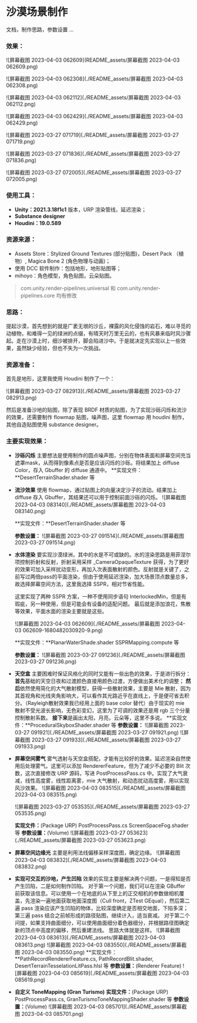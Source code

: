 # 沙漠场景制作

文档，制作思路，参数设置 ...

### 效果：

![屏幕截图 2023-04-03 062609](README_assets/屏幕截图 2023-04-03 062609.png)

![屏幕截图 2023-04-03 062308](./README_assets/屏幕截图 2023-04-03 062308.png)

![屏幕截图 2023-04-03 062112](./README_assets/屏幕截图 2023-04-03 062112.png)

![屏幕截图 2023-04-03 062429](./README_assets/屏幕截图 2023-04-03 062429.png)

![屏幕截图 2023-03-27 071719](./README_assets/屏幕截图 2023-03-27 071719.png)

![屏幕截图 2023-03-27 071836](./README_assets/屏幕截图 2023-03-27 071836.png)

![屏幕截图 2023-03-27 072005](./README_assets/屏幕截图 2023-03-27 072005.png)



### 使用工具：

- **Unity：2021.3.18f1c1** 版本，URP 渲染管线，延迟渲染；
- **Substance designer** 
- **Houdini：19.0.589**

### 资源来源：

- Assets Store：Stylized Ground Textures (部分贴图)，Desert Pack （植物）,
                            Magica Bone 2 (角色物理与动画)；
- 使用 DCC 软件制作：包括地形，地形贴图等；
- mihoyo：角色模型，角色贴图，云朵贴图。

> com.unity.render-pipelines.universal 和 com.unity.render-pipelines.core 均有修改

### 思路：

提起沙漠，首先想到的就是广袤无垠的沙丘，裸露的风化侵蚀的岩石，难以寻觅的动植物，和难得一见的绿洲的点缀，有晴天时万里无云的，也有风暴来临时风沙骤起。走在沙漠上时，细沙被排开，脚会陷进沙中。于是就决定先实现以上一些效果，虽然缺少经验，但也不失为一次挑战。

### 资源准备：

首先是地形，这里我使用 Houdini 制作了一个：

![屏幕截图 2023-03-27 082913](./README_assets/屏幕截图 2023-03-27 082913.png)

然后是准备沙地的贴图，除了表现 BRDF 材质的贴图，为了实现沙砾闪烁和流沙的效果，还需要制作 flowmap 贴图，噪声图，这里  flowmap 用 houdini 制作，其他自造贴图使用 substance designer。



### 主要实现效果：

- **沙砾闪烁**
  主要想法是使用制作的圆点噪声图，分别在物体表面和屏幕空间充当遮罩mask，从而得到像素点是否是应该闪烁的沙砾。将结果加上 diffuse Color，存入 Gbuffer 的 diffuse 通道中。
  **实现文件：**DesertTerrainShader.shader 等

- **流沙效果**
  使用 flowmap，通过贴图上的向量决定沙子的流动。结果加上 diffuse 存入 Gbuffer，其结果还可以用于控制前面沙砾的闪烁。
  ![屏幕截图 2023-04-03 083140](./README_assets/屏幕截图 2023-04-03 083140.png)

  **实现文件：**DesertTerrainShader.shader 等

  **参数设置：**
  ![屏幕截图 2023-03-27 091514](./README_assets/屏幕截图 2023-03-27 091514.png)

  

- **水体渲染**
  要实现沙漠绿洲，其中的水是不可或缺的。水的渲染思路是用菲涅尔项控制折射和反射，折射采用采样 _CameraOpaqueTexture 获得，为了更好 的效果可加入采样扰动变形，再加入次表面散射的颜色。反射就是关键了，之前写过两倍pass的平面渲染，但由于使用延迟渲染，加大场景顶点数量总多，故选择屏幕空间方法，这里我选择 SSPR，相对节省性能。

  
  这里实现了两种 SSPR 方案，一种不使用同步语句 InterlockedMin，但是有瑕疵，另一种使用，但是可能会有设备的适配问题。
  最后就是添加浪花，焦散等效果，平面水面的渲染主要就是这些。

  ![屏幕截图 2023-04-03 062609](./README_assets/屏幕截图 2023-04-03 062609-1680482030920-9.png)
  
  **实现文件：**PlanarWaterShade.shader  SSPRMapping.compute  等
  
  **参数设置：**
  ![屏幕截图 2023-03-27 091236](./README_assets/屏幕截图 2023-03-27 091236.png)
  
  
  
- **天空盒**
  主要困难时保证风格化的同时又能有一些出色的效果，于是进行拆分：
  **首先**基础的天空日夜和过渡颜色直接用颜色过渡，方便做出美术化的调整；
  **然后**依然使用简化的大气散射模型，获得一些散射效果，主要是 Mie 散射，因为其首视角和光线夹角影响大，可以看作其光路近乎在直线上，于是便可省去积分。（Rayleigh散射效果我已经用上面的 base color 替代）由于现实的 mie 散射不受光波长影响，无色彩变幻，这里为了可调的效果还是用 rgb 三个分量控制散射系数。
  **接下来**是画出太阳，月亮，云朵等，这里不多说。
  **实现文件：**ProceduralSkyboxShader.shader  等
  **参数设置：**
  ![屏幕截图 2023-03-27 091921](./README_assets/屏幕截图 2023-03-27 091921.png)
  ![屏幕截图 2023-03-27 091933](./README_assets/屏幕截图 2023-03-27 091933.png)

- **屏幕空间雾气**
  雾气透射与天空盒搭配，才能有比较好的效果。延迟渲染自然使用后处理雾气。这里可以添加 RendererFeature，但为了减少不必要的 Blit 次数，这次直接修改 URP 源码，写进 PostProcessPass.cs 中。实现了大气衰减，线性高度雾，线性距离雾，mie 大气散射，和动态扰动高度雾，用以实现风沙效果。
  ![屏幕截图 2023-04-03 083515](./README_assets/屏幕截图 2023-04-03 083515.png)
  
  ![屏幕截图 2023-03-27 053535](./README_assets/屏幕截图 2023-03-27 053535.png)
  
  **实现文件：**(Package URP) PostProcessPass.cs ScreenSpaceFog.shader 等
  **参数设置：**(Volume)
  ![屏幕截图 2023-03-27 053623](./README_assets/屏幕截图 2023-03-27 053623.png)
  
- **屏幕空间边缘光**
  主要是利用法线偏移采样深度图，确定边缘。
  ![屏幕截图 2023-04-03 083832](./README_assets/屏幕截图 2023-04-03 083832.png)
  
- **实现可交互的沙地，产生凹陷**
  效果的实现主要是解决两个问题，一是得知是否产生凹陷，二是如何制作凹陷。
  对于第一个问题，我们可以在渲染 GBuffer 前获取该信息。可以使用一个在地底的从下至上的正交相机的参数做相机覆盖，先渲染一遍地面获取地面深度图（Cull front，ZTest GEqual），然后第二遍 pass 渲染应该产生凹陷的物体，比较深度确定是否相交地面，下陷多深；第三遍 pass 结合之前帧形成的路径贴图，继续计入，适当衰减。
  对于第二个问提，如果支持曲面细分，可以使用曲面细分着色器细分，并根据路径图确定新的顶点中高度的偏移，然后重建法线。
  思路大体就是这样。
  ![屏幕截图 2023-04-03 083613](./README_assets/屏幕截图 2023-04-03 083613.png)
  ![屏幕截图 2023-04-03 083550](./README_assets/屏幕截图 2023-04-03 083550.png)
  **实现文件：**PathRecordRendererFeature.cs,  PathRecordBlit.shader, DesertTerrainTesselationLitPass.hlsl 等
  **参数设置：**(Renderer Feature)
  ![屏幕截图 2023-04-03 085619](./README_assets/屏幕截图 2023-04-03 085619.png)

- **自定义 ToneMapping (Gran Turismo)**
  **实现文件：**(Package URP) 
  PostProcessPass.cs, GranTurismoToneMappingShader.shader 等
  **参数设置：**(Volume)
  ![屏幕截图 2023-04-03 085701](./README_assets/屏幕截图 2023-04-03 085701.png)

